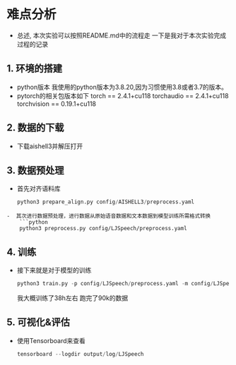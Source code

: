 # 难点分析
- 总述,
	本次实验可以按照README.md中的流程走
	一下是我对于本次实验完成过程的记录
## 1. 环境的搭建
- python版本
	我使用的python版本为3.8.20,因为习惯使用3.8或者3.7的版本。
- pytorch的相关包版本如下
	torch == 2.4.1+cu118
	torchaudio == 2.4.1+cu118
	torchvision == 0.19.1+cu118
## 2. 数据的下载
- 下载aishell3并解压打开
## 3. 数据预处理
- 首先对齐语料库
	```python
	python3 prepare_align.py config/AISHELL3/preprocess.yaml
```
-  其次进行数据预处理，进行数据从原始语音数据和文本数据到模型训练所需格式转换
	```python
	python3 preprocess.py config/LJSpeech/preprocess.yaml
```
## 4. 训练
- 接下来就是对于模型的训练
	```python
	python3 train.py -p config/LJSpeech/preprocess.yaml -m config/LJSpeech/model.yaml -t config/LJSpeech/train.yaml
	```
	我大概训练了38h左右
	跑完了90k的数据
## 5. 可视化&评估
- 使用Tensorboard来查看
	```python
	tensorboard --logdir output/log/LJSpeech
```


